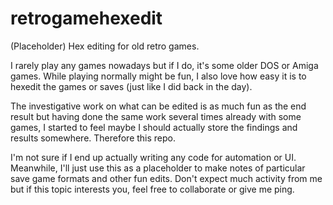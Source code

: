 # retrogamehexedit
(Placeholder) Hex editing for old retro games. 

I rarely play any games nowadays but if I do, it's some older DOS or Amiga games. While playing normally might be fun, I also love how easy it is to hexedit the games or saves (just like I did back in the day).

The investigative work on what can be edited is as much fun as the end result but having done the same work several times already with some games, I started to feel maybe I should actually store the findings and results somewhere. Therefore this repo.

I'm not sure if I end up actually writing any code for automation or UI. Meanwhile, I'll just use this as a placeholder to make notes of particular save game formats and other fun edits. Don't expect much activity from me but if this topic interests you, feel free to collaborate or give me ping.

